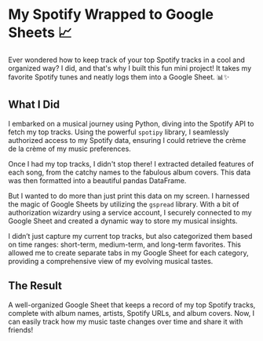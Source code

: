 # My Spotify Wrapped to Google Sheets 📈

Ever wondered how to keep track of your top Spotify tracks in a cool and organized way? I did, and that's why I built this fun mini project! It takes my favorite Spotify tunes and neatly logs them into a Google Sheet. 📊✨

## What I Did

I embarked on a musical journey using Python, diving into the Spotify API to fetch my top tracks. Using the powerful `spotipy` library, I seamlessly authorized access to my Spotify data, ensuring I could retrieve the crème de la crème of my music preferences.

Once I had my top tracks, I didn't stop there! I extracted detailed features of each song, from the catchy names to the fabulous album covers. This data was then formatted into a beautiful pandas DataFrame.

But I wanted to do more than just print this data on my screen. I harnessed the magic of Google Sheets by utilizing the `gspread` library. With a bit of authorization wizardry using a service account, I securely connected to my Google Sheet and created a dynamic way to store my musical insights.

I didn’t just capture my current top tracks, but also categorized them based on time ranges: short-term, medium-term, and long-term favorites. This allowed me to create separate tabs in my Google Sheet for each category, providing a comprehensive view of my evolving musical tastes.

## The Result

A well-organized Google Sheet that keeps a record of my top Spotify tracks, complete with album names, artists, Spotify URLs, and album covers. Now, I can easily track how my music taste changes over time and share it with friends!


